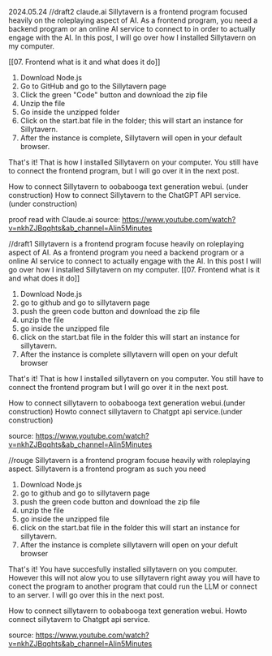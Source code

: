 2024.05.24
//draft2 claude.ai
Sillytavern is a frontend program focused heavily on the roleplaying aspect of AI. As a frontend program, you need a backend program or an online AI service to connect to in order to actually engage with the AI. In this post, I will go over how I installed Sillytavern on my computer.

[[07. Frontend what is it and what does it do]]

1. Download Node.js
2. Go to GitHub and go to the Sillytavern page
3. Click the green "Code" button and download the zip file
4. Unzip the file
5. Go inside the unzipped folder
6. Click on the start.bat file in the folder; this will start an instance for Sillytavern.
7. After the instance is complete, Sillytavern will open in your default browser.

That's it! That is how I installed Sillytavern on your computer. You still have to connect the frontend program, but I will go over it in the next post.

How to connect Sillytavern to oobabooga text generation webui. (under construction)
How to connect Sillytavern to the ChatGPT API service. (under construction)

proof read with Claude.ai
source: https://www.youtube.com/watch?v=nkhZJBqqhts&ab_channel=AIin5Minutes


//draft1
Sillytavern is a frontend program focuse heavily on roleplaying aspect of AI. As a frontend program you need a backend program or a online AI service to connect to actually engage with the AI. In this post I will go over how I installed Sillytavern on my computer. 
[[07. Frontend what is it and what does it do]]

1. Download Node.js
2. go to github and go to sillytavern page 
3. push the green code button and download the zip file 
4. unzip the file
5. go inside the unzipped file
6. click on the start.bat file in the folder this will start an instance for sillytavern. 
7. After the instance is complete sillytavern will open on your defult browser

That's it! That is how I installed sillytavern on you computer. You still have to connect the frontend program but I will go over it in the next post. 

How to connect sillytavern to oobabooga text generation webui.(under construction)
Howto connect sillytavern to Chatgpt api service.(under construction)

source: https://www.youtube.com/watch?v=nkhZJBqqhts&ab_channel=AIin5Minutes

//rouge
Sillytavern is a frontend program focuse heavily with roleplaying aspect. Sillytavern is a frontend program as such you need 

1. Download Node.js
2. go to github and go to sillytavern page 
3. push the green code button and download the zip file 
4. unzip the file
5. go inside the unzipped file
6. click on the start.bat file in the folder this will start an instance for sillytavern. 
7. After the instance is complete sillytavern will open on your defult browser

That's it! You have succesfully installed sillytavern on you computer. However this will not alow you to use sillytavern right away you will have to conect the program to another program that could run the LLM or connect to an server. I will go over this in the next post.

How to connect sillytavern to oobabooga text generation webui.
Howto connect sillytavern to Chatgpt api service. 

source: https://www.youtube.com/watch?v=nkhZJBqqhts&ab_channel=AIin5Minutes